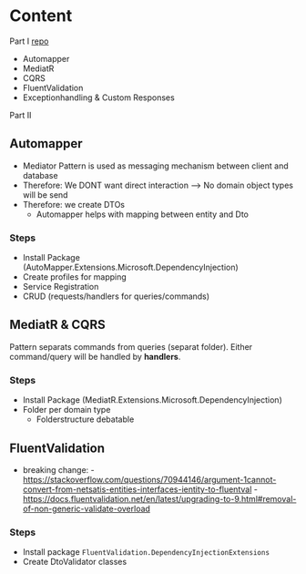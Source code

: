 # Content

Part I
[repo](https://github.com/trevoirwilliams/HR.LeaveManagement.CleanArchitecture-dotnet5/tree/52c0bfbc46e9a39e421eb71799096e3a908cf9d9)

- Automapper
- MediatR
- CQRS
- FluentValidation
- Exceptionhandling & Custom Responses

Part II

## Automapper

- Mediator Pattern is used as messaging mechanism between client and database
- Therefore: We DONT want direct interaction --> No domain object types will be send
- Therefore: we create DTOs
  - Automapper helps with mapping between entity and Dto

### Steps

- Install Package (AutoMapper.Extensions.Microsoft.DependencyInjection)
- Create profiles for mapping
- Service Registration
- CRUD (requests/handlers for queries/commands)

## MediatR & CQRS

Pattern separats commands from queries (separat folder).
Either command/query will be handled by **handlers**.

### Steps

- Install Package (MediatR.Extensions.Microsoft.DependencyInjection)
- Folder per domain type
  - Folderstructure debatable

## FluentValidation

- breaking change:
       - <https://stackoverflow.com/questions/70944146/argument-1cannot-convert-from-netsatis-entities-interfaces-ientity-to-fluentval>
       - <https://docs.fluentvalidation.net/en/latest/upgrading-to-9.html#removal-of-non-generic-validate-overload>

### Steps

- Install package `FluentValidation.DependencyInjectionExtensions`
- Create DtoValidator classes
